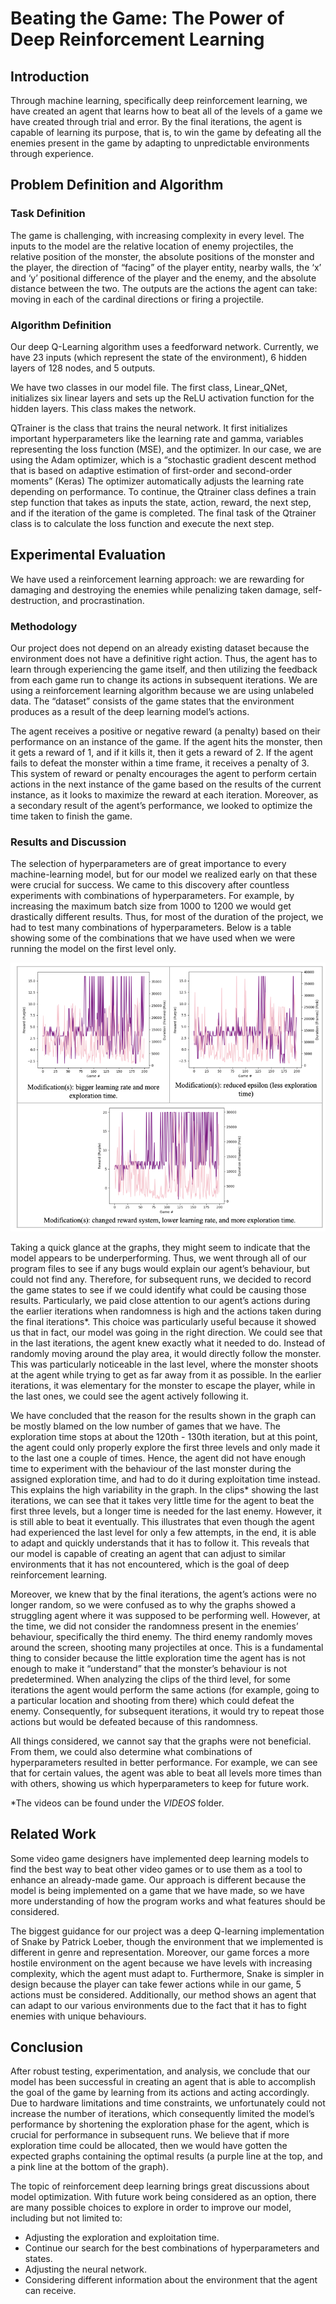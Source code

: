 # Beating the Game: The Power of Deep Reinforcement Learning

## Introduction
Through machine learning, specifically deep reinforcement learning, we have created an agent that learns how to beat all of the levels of a game we have created through trial and error. By the final iterations, the agent is capable of learning its purpose, that is, to win the game by defeating all the enemies present in the game by adapting to unpredictable environments through experience.

## Problem Definition and Algorithm 

### Task Definition
The game is challenging, with increasing complexity in every level. The inputs to the model are the relative location of enemy projectiles, the relative position of the monster, the absolute positions of the monster and the player, the direction of “facing” of the player entity, nearby walls, the ‘x’ and ‘y’ positional difference of the player and the enemy, and the absolute distance between the two. The outputs are the actions the agent can take: moving in each of the cardinal directions or firing a projectile. 

### Algorithm Definition

Our deep Q-Learning algorithm uses a feedforward network. Currently, we have 23 inputs (which represent the state of the environment), 6 hidden layers of 128 nodes, and 5 outputs. 

We have two classes in our model file. The first class, Linear_QNet, initializes six linear layers and sets up the ReLU activation function for the hidden layers. This class makes the network. 

QTrainer is the class that trains the neural network. It first initializes important hyperparameters like the learning rate and gamma, variables representing the loss function (MSE), and the optimizer. In our case, we are using the Adam optimizer, which is a “stochastic gradient descent method that is based on adaptive estimation of first-order and second-order moments” (Keras) The optimizer automatically adjusts the learning rate depending on performance. To continue, the Qtrainer class defines a train step function that takes as inputs the state, action, reward, the next step, and if the iteration of the game is completed. The final task of the Qtrainer class is to calculate the loss function and execute the next step. 

## Experimental Evaluation 
We have used a reinforcement learning approach: we are rewarding for damaging and destroying the enemies while penalizing taken damage, self-destruction, and procrastination. 

### Methodology
Our project does not depend on an already existing dataset because the environment does not have a definitive right action. Thus, the agent has to learn through experiencing the game itself, and then utilizing the feedback from each game run to change its actions in subsequent iterations. We are using a reinforcement learning algorithm because we are using unlabeled data. The “dataset” consists of the game states that the environment produces as a result of the deep learning model’s actions.

The agent receives a positive or negative reward (a penalty) based on their performance on an instance of the game. If the agent hits the monster, then it gets a reward of 1, and if it kills it, then it gets a reward of 2. If the agent fails to defeat the monster within a time frame, it receives a penalty of 3. This system of reward or penalty encourages the agent to perform certain actions in the next instance of the game based on the results of the current instance, as it looks to maximize the reward at each iteration. Moreover, as a secondary result of the agent’s performance, we looked to optimize the time taken to finish the game.

### Results and Discussion
The selection of hyperparameters are of great importance to every machine-learning model, but for our model we realized early on that these were crucial for success. We came to this discovery after countless experiments with combinations of hyperparameters. For example, by increasing the maximum batch size from 1000 to 1200 we would get drastically different results. Thus, for most of the duration of the project, we had to test many combinations of hyperparameters. Below is a table showing some of the combinations that we have used when we were running the model on the first level only.

![graphs with different hyperparameter combinations](GRAPHS/Graphs_2.png "Graph")

Taking a quick glance at the graphs, they might seem to indicate that the model appears to be underperforming. Thus, we went through all of our program files to see if any bugs would explain our agent’s behaviour, but could not find any. Therefore, for subsequent runs, we decided to record the game states to see if we could identify what could be causing those results. Particularly, we paid close attention to our agent’s actions during the earlier iterations when randomness is high and the actions taken during the final iterations*. This choice was particularly useful because it showed us that in fact, our model was going in the right direction. We could see that in the last iterations, the agent knew exactly what it needed to do. Instead of randomly moving around the play area, it would directly follow the monster. This was particularly noticeable in the last level, where the monster shoots at the agent while trying to get as far away from it as possible. In the earlier iterations, it was elementary for the monster to escape the player, while in the last ones, we could see the agent actively following it. 

We have concluded that the reason for the results shown in the graph can be mostly blamed on the low number of games that we have. The exploration time stops at about the 120th - 130th iteration, but at this point, the agent could only properly explore the first three levels and only made it to the last one a couple of times. Hence, the agent did not have enough time to experiment with the behaviour of the last monster during the assigned exploration time, and had to do it during exploitation time instead. This explains the high variability in the graph. In the clips* showing the last iterations, we can see that it takes very little time for the agent to beat the first three levels, but a longer time is needed for the last enemy. However,  it is still able to beat it eventually. This illustrates that even though the agent had experienced the last level for only a few attempts, in the end, it is able to adapt and quickly understands that it has to follow it. This reveals that our model is capable of creating an agent that can adjust to similar environments that it has not encountered, which is the goal of deep reinforcement learning. 

Moreover, we knew that by the final iterations, the agent’s actions were no longer random, so we were confused as to why the graphs showed a struggling agent where it was supposed to be performing well. However, at the time, we did not consider the randomness present in the enemies’ behaviour, specifically the third enemy. The third enemy randomly moves around the screen, shooting many projectiles at once. This is a fundamental thing to consider because the little exploration time the agent has is not enough to make it “understand” that the monster’s behaviour is not predetermined. When analyzing the clips of the third level, for some iterations the agent would perform the same actions (for example, going to a particular location and shooting from there) which could defeat the enemy. Consequently, for subsequent iterations, it would try to repeat those actions but would be defeated because of this randomness. 

All things considered, we cannot say that the graphs were not beneficial. From them, we could also determine what combinations of hyperparameters resulted in better performance. For example, we can see that for certain values, the agent was able to beat all levels more times than with others, showing us which hyperparameters to keep for future work. 

 *The videos can be found under the *VIDEOS* folder. 
 
## Related Work
Some video game designers have implemented deep learning models to find the best way to beat other video games or to use them as a tool to enhance an already-made game. Our approach is different because the model is being implemented on a game that we have made, so we have more understanding of how the program works and what features should be considered. 

The biggest guidance for our project was a deep Q-learning implementation of Snake by Patrick Loeber, though the environment that we implemented is different in genre and representation. Moreover, our game forces a more hostile environment on the agent because we have levels with increasing complexity, which the agent must adapt to. Furthermore, Snake is simpler in design because the player can take fewer actions while in our game, 5 actions must be considered. Additionally, our method shows an agent that can adapt to our various environments due to the fact that it has to fight enemies with unique behaviours. 

## Conclusion 
After robust testing, experimentation, and analysis, we conclude that our model has been successful in creating an agent that is able to accomplish the goal of the game by learning from its actions and acting accordingly. Due to hardware limitations and time constraints, we unfortunately could not increase the number of iterations, which consequently limited the model’s performance by shortening the exploration phase for the agent, which is crucial for performance in subsequent runs. We believe that if more exploration time could be allocated, then we would have gotten the expected graphs containing the optimal results (a purple line at the top, and a pink line at the bottom of the graph). 

The topic of reinforcement deep learning brings great discussions about model optimization. With future work being considered as an option, there are many possible choices to explore in order to improve our model, including but not limited to:
* Adjusting the exploration and exploitation time.
* Continue our search for the best combinations of hyperparameters and states. 
* Adjusting the neural network.
* Considering different information about the environment that the agent can receive. 














